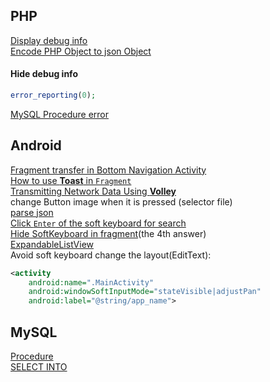 ## PHP
[Display debug info](https://www.iamle.com/archives/1490.html)  
[Encode PHP Object to json Object]()
#### Hide debug info
```php
error_reporting(0);
```
[MySQL Procedure error](http://blog.csdn.net/zhuoxiong/article/details/7445458)
## Android
[Fragment transfer in Bottom Navigation Activity](http://www.jb51.net/article/81777.htm)  
[How to use **Toast** in `Fragment`](http://blog.csdn.net/ygd1994/article/details/51787864)  
[Transmitting Network Data Using **Volley**](https://developer.android.com/training/volley/index.html)  
change Button image when it is pressed (selector file)  
[parse json](http://blog.csdn.net/miaozhenzhong/article/details/52585726)  
[Click `Enter` of the soft keyboard for search](http://blog.csdn.net/lucky_bo/article/details/50771054?ref=myread)  
[Hide SoftKeyboard in fragment](https://stackoverflow.com/questions/7940765/how-to-hide-the-soft-keyboard-from-inside-a-fragment)(the 4th answer)  
[ExpandableListView](http://blog.csdn.net/sysukehan/article/details/51960473)  
Avoid soft keyboard change the layout(EditText):
```xml
<activity
    android:name=".MainActivity"
    android:windowSoftInputMode="stateVisible|adjustPan"
    android:label="@string/app_name">
```
## MySQL
[Procedure](https://www.cnblogs.com/chenpi/p/5136483.html)  
[SELECT INTO](https://www.cnblogs.com/rooney/archive/2012/03/09/2387732.html)  

